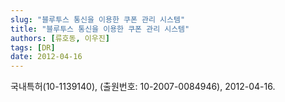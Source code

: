 ```yaml
---
slug: "블루투스 통신을 이용한 쿠폰 관리 시스템"
title: "블루투스 통신을 이용한 쿠폰 관리 시스템"
authors: [류호동, 이우진]
tags: [DR]
date: 2012-04-16
---
```


국내특허(10-1139140), (출원번호: 10-2007-0084946), 2012-04-16.
